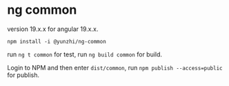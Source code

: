 # ng common
version 19.x.x for angular 19.x.x.

`npm install -i @yunzhi/ng-common`

run `ng t common` for test, run `ng build common` for build.

Login to NPM and then enter `dist/common`, run `npm publish --access=public` for publish.  


